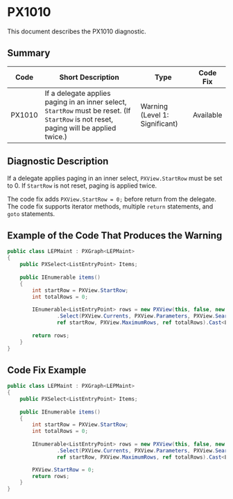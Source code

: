 # PX1010
This document describes the PX1010 diagnostic.

## Summary

| Code   | Short Description                                                                                                                      | Type                           | Code Fix  | 
| ------ | -------------------------------------------------------------------------------------------------------------------------------------- | ------------------------------ | --------- | 
| PX1010 | If a delegate applies paging in an inner select, `StartRow` must be reset. (If `StartRow` is not reset, paging will be applied twice.) | Warning (Level 1: Significant) | Available | 

## Diagnostic Description
If a delegate applies paging in an inner select, `PXView.StartRow` must be set to 0. If `StartRow` is not reset, paging is applied twice.

The code fix adds `PXView.StartRow = 0;` before return from the delegate. The code fix supports iterator methods, multiple `return` statements, and `goto` statements.

## Example of the Code That Produces the Warning

```C#
public class LEPMaint : PXGraph<LEPMaint>
{
    public PXSelect<ListEntryPoint> Items;
  
    public IEnumerable items()
    {
        int startRow = PXView.StartRow;
        int totalRows = 0;
  
        IEnumerable<ListEntryPoint> rows = new PXView(this, false, new Select<ListEntryPoint>()) // The PX1010 warning is displayed for this line.
                .Select(PXView.Currents, PXView.Parameters, PXView.Searches, PXView.SortColumns, PXView.Descendings, PXView.Filters,
                ref startRow, PXView.MaximumRows, ref totalRows).Cast<ListEntryPoint>();
  
        return rows;
    }
}
```

## Code Fix Example

```C#
public class LEPMaint : PXGraph<LEPMaint>
{
    public PXSelect<ListEntryPoint> Items;
  
    public IEnumerable items()
    {
        int startRow = PXView.StartRow;
        int totalRows = 0;
  
        IEnumerable<ListEntryPoint> rows = new PXView(this, false, new Select<ListEntryPoint>())
                .Select(PXView.Currents, PXView.Parameters, PXView.Searches, PXView.SortColumns, PXView.Descendings, PXView.Filters,
                ref startRow, PXView.MaximumRows, ref totalRows).Cast<ListEntryPoint>();

        PXView.StartRow = 0;  
        return rows;
    }
}
```